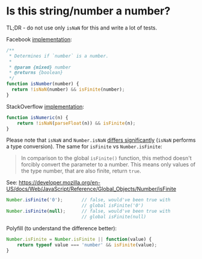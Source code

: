 # Is this string/number a number?

TL;DR - do not use only `isNaN` for this and write a lot of tests.

Facebook [implementation](https://github.com/facebook/fbjs/blob/cfd39964ba4b9ce351c314ed512e654ffa9cad26/packages/fbjs/src/useragent/VersionRange.js#L210-L218):

```js
/**
 * Determines if `number` is a number.
 *
 * @param {mixed} number
 * @returns {boolean}
 */
function isNumber(number) {
  return !isNaN(number) && isFinite(number);
}
```

StackOverflow [implementation](https://stackoverflow.com/a/1830844/3135248):

```js
function isNumeric(n) {
    return !isNaN(parseFloat(n)) && isFinite(n);
}
```

Please note that `isNaN` and `Number.isNaN` [differs significantly](https://stackoverflow.com/a/25176685/3135248) (`isNaN` performs a type conversion). The same for `isFinite` vs `Number.isFinite`:

> In comparison to the global `isFinite()` function, this method doesn't forcibly convert the parameter to a number. This means only values of the type number, that are also finite, return `true`.

See: https://developer.mozilla.org/en-US/docs/Web/JavaScript/Reference/Global_Objects/Number/isFinite

```js
Number.isFinite('0');       // false, would've been true with
                            // global isFinite('0')
Number.isFinite(null);      // false, would've been true with
                            // global isFinite(null)
```

Polyfill (to understand the difference better):

```js
Number.isFinite = Number.isFinite || function(value) {
    return typeof value === 'number' && isFinite(value);
}
```
